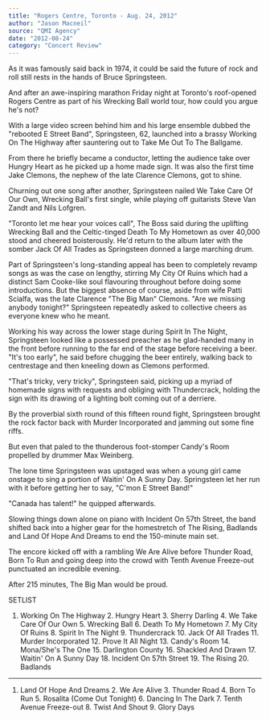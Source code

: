```yaml
---
title: "Rogers Centre, Toronto - Aug. 24, 2012"
author: "Jason Macneil"
source: "QMI Agency"
date: "2012-08-24"
category: "Concert Review"
---
```


As it was famously said back in 1974, it could be said the future of rock and roll still rests in the hands of Bruce Springsteen.

And after an awe-inspiring marathon Friday night at Toronto's roof-opened Rogers Centre as part of his Wrecking Ball world tour, how could you argue he's not?

With a large video screen behind him and his large ensemble dubbed the "rebooted E Street Band", Springsteen, 62, launched into a brassy Working On The Highway after sauntering out to Take Me Out To The Ballgame.

From there he briefly became a conductor, letting the audience take over Hungry Heart as he picked up a home made sign. It was also the first time Jake Clemons, the nephew of the late Clarence Clemons, got to shine.

Churning out one song after another, Springsteen nailed We Take Care Of Our Own, Wrecking Ball's first single, while playing off guitarists Steve Van Zandt and Nils Lofgren.

"Toronto let me hear your voices call", The Boss said during the uplifting Wrecking Ball and the Celtic-tinged Death To My Hometown as over 40,000 stood and cheered boisterously. He'd return to the album later with the somber Jack Of All Trades as Springsteen donned a large marching drum.

Part of Springsteen's long-standing appeal has been to completely revamp songs as was the case on lengthy, stirring My City Of Ruins which had a distinct Sam Cooke-like soul flavouring throughout before doing some introductions. But the biggest absence of course, aside from wife Patti Scialfa, was the late Clarence "The Big Man" Clemons. "Are we missing anybody tonight?" Springsteen repeatedly asked to collective cheers as everyone knew who he meant.

Working his way across the lower stage during Spirit In The Night, Springsteen looked like a possessed preacher as he glad-handed many in the front before running to the far end of the stage before receiving a beer. "It's too early", he said before chugging the beer entirely, walking back to centrestage and then kneeling down as Clemons performed.

"That's tricky, very tricky", Springsteen said, picking up a myriad of homemade signs with requests and obliging with Thundercrack, holding the sign with its drawing of a lighting bolt coming out of a derriere.

By the proverbial sixth round of this fifteen round fight, Springsteen brought the rock factor back with Murder Incorporated and jamming out some fine riffs.

But even that paled to the thunderous foot-stomper Candy's Room propelled by drummer Max Weinberg.

The lone time Springsteen was upstaged was when a young girl came onstage to sing a portion of Waitin' On A Sunny Day. Springsteen let her run with it before getting her to say, "C'mon E Street Band!"

"Canada has talent!" he quipped afterwards.

Slowing things down alone on piano with Incident On 57th Street, the band shifted back into a higher gear for the homestretch of The Rising, Badlands and Land Of Hope And Dreams to end the 150-minute main set.

The encore kicked off with a rambling We Are Alive before Thunder Road, Born To Run and going deep into the crowd with Tenth Avenue Freeze-out punctuated an incredible evening.

After 215 minutes, The Big Man would be proud.

SETLIST

1. Working On The Highway 2. Hungry Heart 3. Sherry Darling 4. We Take Care Of Our Own 5. Wrecking Ball 6. Death To My Hometown 7. My City Of Ruins 8. Spirit In The Night 9. Thundercrack 10. Jack Of All Trades 11. Murder Incorporated 12. Prove It All Night 13. Candy's Room 14. Mona/She's The One 15. Darlington County 16. Shackled And Drawn 17. Waitin' On A Sunny Day 18. Incident On 57th Street 19. The Rising 20. Badlands

---

1. Land Of Hope And Dreams 2. We Are Alive 3. Thunder Road 4. Born To Run 5. Rosalita (Come Out Tonight) 6. Dancing In The Dark 7. Tenth Avenue Freeze-out 8. Twist And Shout 9. Glory Days